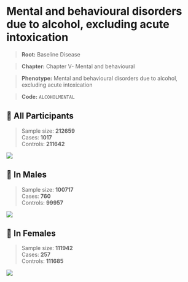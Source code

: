 # Mental and behavioural disorders due to alcohol, excluding acute intoxication

> **Root:** Baseline Disease  

> **Chapter:** Chapter V- Mental and behavioural  

> **Phenotype:** Mental and behavioural disorders due to alcohol, excluding acute intoxication  

> **Code:** `ALCOHOLMENTAL`

## 🧪 All Participants  
> Sample size: **212659**  
> Cases: **1017**  
> Controls: **211642**
<img src="/Disease/Figures/ALL/Baseline/ALCOHOLMENTAL.png"/>
<CsvTable src="/Disease_Data/ALL/Baseline/LG_ALCOHOLMENTAL.csv" label="🔍 View full results" />

## 👨 In Males  
> Sample size: **100717**  
> Cases: **760**  
> Controls: **99957**
<img src="/Disease/Figures/Male/Baseline/ALCOHOLMENTAL.png"/>
<CsvTable src="/Disease_Data/Male/Baseline/LG_ALCOHOLMENTAL.csv" label="🔍 View full results" />

## 👩 In Females  
> Sample size: **111942**  
> Cases: **257**  
> Controls: **111685**
<img src="/Disease/Figures/Female/Baseline/ALCOHOLMENTAL.png"/>
<CsvTable src="/Disease_Data/Female/Baseline/LG_ALCOHOLMENTAL.csv" label="🔍 View full results" />
